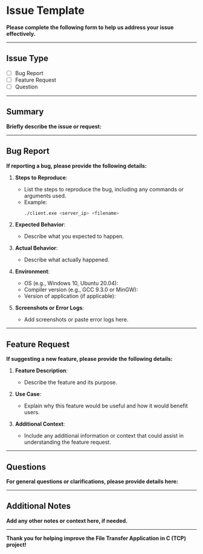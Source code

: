 # Issue Template

**Please complete the following form to help us address your issue effectively.**

---

## Issue Type
- [ ] Bug Report
- [ ] Feature Request
- [ ] Question

---

## Summary
**Briefly describe the issue or request:**

---

## Bug Report

**If reporting a bug, please provide the following details:**

1. **Steps to Reproduce**:
   - List the steps to reproduce the bug, including any commands or arguments used.
   - Example:
     ```bash
     ./client.exe <server_ip> <filename>
     ```

2. **Expected Behavior**:
   - Describe what you expected to happen.

3. **Actual Behavior**:
   - Describe what actually happened.

4. **Environment**:
   - OS (e.g., Windows 10, Ubuntu 20.04):
   - Compiler version (e.g., GCC 9.3.0 or MinGW):
   - Version of application (if applicable):

5. **Screenshots or Error Logs**:
   - Add screenshots or paste error logs here.

---

## Feature Request

**If suggesting a new feature, please provide the following details:**

1. **Feature Description**:
   - Describe the feature and its purpose.

2. **Use Case**:
   - Explain why this feature would be useful and how it would benefit users.

3. **Additional Context**:
   - Include any additional information or context that could assist in understanding the feature request.

---

## Questions

**For general questions or clarifications, please provide details here:**

---

## Additional Notes
**Add any other notes or context here, if needed.**

---

**Thank you for helping improve the File Transfer Application in C (TCP) project!**

